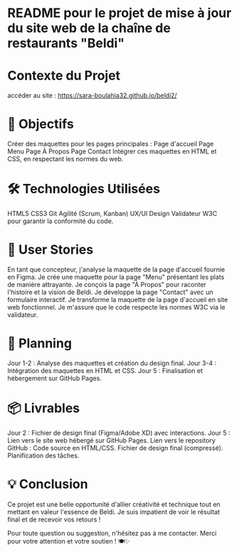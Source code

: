 
# README pour le projet de mise à jour du site web de la chaîne de restaurants "Beldi"
#  Contexte du Projet
accéder au site : https://sara-boulahia32.github.io/beldi2/

# 🚀 Objectifs
Créer des maquettes pour les pages principales :
Page d'accueil
Page Menu
Page À Propos
Page Contact
Intégrer ces maquettes en HTML et CSS, en respectant les normes du web.
# 🛠️ Technologies Utilisées
HTML5
CSS3
Git
Agilité (Scrum, Kanban)
UX/UI Design
Validateur W3C pour garantir la conformité du code.
# 🎨 User Stories
En tant que concepteur, j'analyse la maquette de la page d'accueil fournie en Figma.
Je crée une maquette pour la page "Menu" présentant les plats de manière attrayante.
Je conçois la page "À Propos" pour raconter l'histoire et la vision de Beldi.
Je développe la page "Contact" avec un formulaire interactif.
Je transforme la maquette de la page d'accueil en site web fonctionnel.
Je m'assure que le code respecte les normes W3C via le validateur.
# 📅 Planning
Jour 1-2 : Analyse des maquettes et création du design final.
Jour 3-4 : Intégration des maquettes en HTML et CSS.
Jour 5 : Finalisation et hébergement sur GitHub Pages.
# 📦 Livrables
Jour 2 :
Fichier de design final (Figma/Adobe XD) avec interactions.
Jour 5 :
Lien vers le site web hébergé sur GitHub Pages.
Lien vers le repository GitHub :
Code source en HTML/CSS.
Fichier de design final (compressé).
Planification des tâches.

# 💡 Conclusion
Ce projet est une belle opportunité d'allier créativité et technique tout en mettant en valeur l'essence de Beldi. Je suis impatient de voir le résultat final et de recevoir vos retours !

Pour toute question ou suggestion, n'hésitez pas à me contacter. Merci pour votre attention et votre soutien ! 🍽️✨

